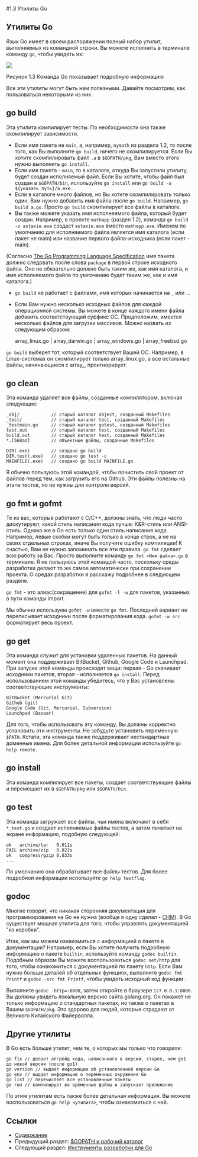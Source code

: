 #1.3 Утилиты Go

## Утилиты Go

Язык Go имеет в своем распоряжении полный набор утилит, выполняемых из командной строки. Вы можете исполнить в терминале команду `go`, чтобы увидеть их:

![](images/1.3.go.png?raw=true)

Рисунок 1.3 Команда Go показывает подробную информацию

Все эти утилиты могут быть нам полезными. Давайте посмотрим, как пользоваться некоторыми из них.

## go build

Эта утилита компилирует тесты. По необходимости она также скомпилирует зависимости.

- Если имя пакета не `main`, а, например, `mymath` из раздела 1.2, то после того, как Вы выполните `go build`, ничего не скомпилируется. Если Вы хотите скомпилировать файл `.a` в `$GOPATH/pkg`, Вам вместо этого нужно выполнить `go install`.
- Если имя пакета - `main`, то в каталоге, откуда Вы запустили утилиту, будет создан исполняемый файл. Если Вы хотите, чтобы файл был создан в `$GOPATH/bin`, используйте `go install` или `go build -o ${указать путь}/a.exe.`
- Если в каталоге много файлов, но Вы хотите скомпилировать только один, Вам нужно добавить имя файла после `go build`. Например, `go build a.go`. Просто `go build` скомпилирует все файлы в каталоге.
- Вы также можете указать имя исполняемого файла, который будет создан. Например, в проекте `mathapp` (раздел 1.2), команда `go build -o astaxie.exe` создаст `astaxie.exe` вместо `mathapp.exe`. Именем по умолчанию для исполняемого файла является имя каталога (если пакет не main) или название первого файла-исходника (если пакет - main).

(Согласно [The Go Programming Language Specification](https://golang.org/ref/spec) имя пакета должно следовать после слова `package` в первой строке исходного файла. Оно не обязательно должно быть таким же, как имя каталога, и имя исполняемого файла по умлочанию будет таким же, как и имя каталога.)

- `go build` не работает с файлами, имя которых начинается на `_` или `.`.
- Если Вам нужно несколько исходных файлов для каждой операционной системы, Вы можете в конце каждого имени файла добавить соответствующий суффикс ОС. Предположим, имеется несколько файлов для загрузки массивов. Можно назвать их следующим образом:

	array_linux.go | array_darwin.go | array_windows.go | array_freebsd.go

`go build` выберет тот, который соответствует Вашей ОС. Например, в Linux-системах он скомпилирует только array_linux.go, а все остальные файлы, начинающиеся с array_, проигнорирует.

## go clean

Эта команда удаляет все файлы, созданные компилятором, включая следующие:

	_obj/            // старый каталог object, созданный Makefiles
	_test/           // старый каталог test, созданный Makefiles
	_testmain.go     // старый каталог gotest, созданный Makefiles
	test.out         // старый каталог test, созданный Makefiles
	build.out        // старый каталог test, созданный Makefiles
	*.[568ao]        // объектные файлы, созданные Makefiles

	DIR(.exe)        // создано go build
	DIR.test(.exe)   // создано go test -c
	MAINFILE(.exe)   // создано go build MAINFILE.go

Я обычно пользуюсь этой командой, чтобы почистить свой проект от файлов перед тем, как загрузить его на Github. Эти файлы полезны на этапе тестов, но не нужны для контроля версий.

## go fmt и gofmt

Те из вас, которые работают с C/C++, должны знать, что люди часто дискутируют, какой стиль написания кода лучше: K&R-стиль или ANSI-стиль. Однако же в Go есть только один стиль написания кода. Например, левые скобки могут быть только в конце строк, а не на своих отдельных строках, иначе Вы получите ошибку компиляции! К счастью, Вам не нужно запоминать все эти правила. `go fmt` сделает всю работу за Вас. Просто выполните команду `go fmt <Имя файла>.go` в терминале. Я не пользуюсь этой командой часто, поскольку среды разработки делают то же самое автоматически при сохранении проекта. О средах разработки я расскажу подробнее в следующем разделе.

`go fmt` - это алиас(сокращение) для `gofmt -l -w` для пакетов, указанных в пути команды import.

Мы обычно используем `gofmt -w` вместо `go fmt`. Последний вариант не переписывает исходники после форматирования кода. `gofmt -w src` форматирует весь проект.

## go get

Эта команда служит для установки удаленных пакетов. На данный момент она поддерживает BitBucket, Github, Google Code и Launchpad. При запуске этой команды происходят  вещи: первая - Go скачивает исходники пакетов, вторая - исполняется `go install`. Перед использованием этой команды убедитесь, что у Вас установлены соответствующие инструменты:

	BitBucket (Mercurial Git)
	Github (git)
	Google Code (Git, Mercurial, Subversion)
	Launchpad (Bazaar)

Для того, чтобы использовать эту команду, Вы должны корректно установить эти инструменты. Не забудьте установить переменную `$PATH`. Кстати, эта команда также поддерживает нестандартные доменные имена. Для более детальной информации используйте `go help remote`.

## go install

Эта команда компилирует все пакеты, создает соответствующие файлы и перемещает их в `$GOPATH/pkg` или `$GOPATH/bin`.

## go test

Эта команда загружает все файлы, чьи имена включают в себя `*_test.go` и создает исполняемые файлы тестов, а затем печатает на экране информацию, подобную следующей:

	ok   archive/tar   0.011s
	FAIL archive/zip   0.022s
	ok   compress/gzip 0.033s
	...

По умолчанию она обрабатывает все файлы тестов. Для более подробной информации используйте `go help testflag`.

## godoc

Многие говорят, что никакая сторонняя документация для программирования на Go не нужна (вообще я одну сделал - [CHM](https://github.com/astaxie/godoc)). В Go существует мощная утилита для того, чтобы управлять документацией "из коробки".

Итак, как мы можем ознакомиться с информацией о пакете в документации? Например, если Вы хотите получить подробную информацию о пакете `builtin`, используйте команду `godoc builtin`. Подобным образом Вы можете воспользоваться `godoc net/http` для того, чтобы ознакомиться с документацией по пакету `http`. Если Вам нужно больше деталей об отдельных функциях, выполните `godoc fmt Printf` и `godoc -src fmt Printf`, чтобы увидеть исходный код функции .

Выполните `godoc -http=:8080`, затем откройте в браузере `127.0.0.1:8080`. Вы должны увидеть локальную версию сайта golang.org. Он покажет не только информацию о стандартных пакетах, но также о пакетах в Вашем `$GOPATH/pkg`. Это здорово для людей, которые страдают от Великого Китайского Файерволла.

## Другие утилиты

В Go есть больше утилит, чем те, о которых мы только что говорили:

	go fix // делает апгрейд кода, написанного в версии, старее, чем go1 до новой версии (после go1)
	go version // выдает информацию об установленной версии Go
	go env // выдает информацию о переменных окружения Go
	go list // перечисляет все установленные пакеты
	go run // компилирует во временные файлы и запускает приложение

По этим утилитам есть также более детальная информация. Вы можете воспользоваться `go help <утилита>`, чтобы ознакомиться с ней.

## Ссылки

- [Содержание](preface.md)
- Предыдущий раздел: [$GOPATH и рабочий каталог](01.2.md)
- Следующий раздел: [Инструменты разработки для Go](01.4.md)
